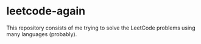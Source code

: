 # leetcode-again
This repository consists of me trying to solve the LeetCode problems using many languages (probably).
